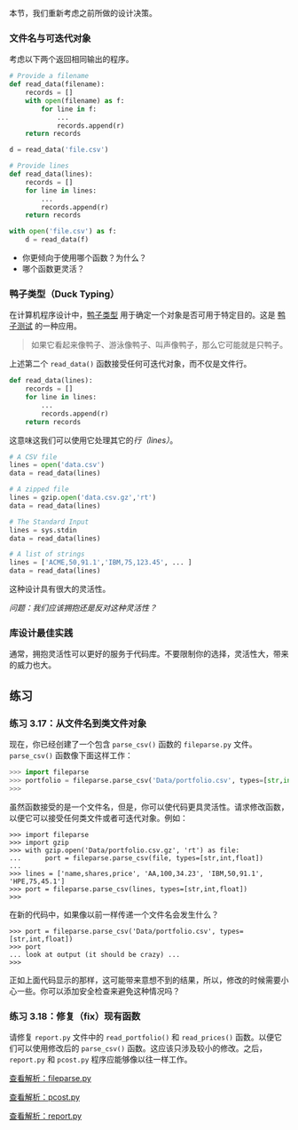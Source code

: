 


本节，我们重新考虑之前所做的设计决策。

### 文件名与可迭代对象

考虑以下两个返回相同输出的程序。

```python
# Provide a filename
def read_data(filename):
    records = []
    with open(filename) as f:
        for line in f:
            ...
            records.append(r)
    return records

d = read_data('file.csv')
```

```python
# Provide lines
def read_data(lines):
    records = []
    for line in lines:
        ...
        records.append(r)
    return records

with open('file.csv') as f:
    d = read_data(f)
```

* 你更倾向于使用哪个函数？为什么？
* 哪个函数更灵活？

### 鸭子类型（Duck Typing）

在计算机程序设计中，[鸭子类型](https://en.wikipedia.org/wiki/Duck_typing) 用于确定一个对象是否可用于特定目的。这是 [鸭子测试](https://en.wikipedia.org/wiki/Duck_test) 的一种应用。

> 如果它看起来像鸭子、游泳像鸭子、叫声像鸭子，那么它可能就是只鸭子。

上述第二个 `read_data()`  函数接受任何可迭代对象，而不仅是文件行。

```python
def read_data(lines):
    records = []
    for line in lines:
        ...
        records.append(r)
    return records
```

这意味这我们可以使用它处理其它的*行（lines）*。

```python
# A CSV file
lines = open('data.csv')
data = read_data(lines)

# A zipped file
lines = gzip.open('data.csv.gz','rt')
data = read_data(lines)

# The Standard Input
lines = sys.stdin
data = read_data(lines)

# A list of strings
lines = ['ACME,50,91.1','IBM,75,123.45', ... ]
data = read_data(lines)
```

这种设计具有很大的灵活性。

*问题：我们应该拥抱还是反对这种灵活性？*

### 库设计最佳实践

通常，拥抱灵活性可以更好的服务于代码库。不要限制你的选择，灵活性大，带来的威力也大。

## 练习

### 练习 3.17：从文件名到类文件对象

现在，你已经创建了一个包含 `parse_csv()` 函数的 `fileparse.py` 文件。`parse_csv()` 函数像下面这样工作：

```python
>>> import fileparse
>>> portfolio = fileparse.parse_csv('Data/portfolio.csv', types=[str,int,float])
>>>
```

虽然函数接受的是一个文件名，但是，你可以使代码更具灵活性。请求修改函数，以便它可以接受任何类文件或者可迭代对象。例如：

```
>>> import fileparse
>>> import gzip
>>> with gzip.open('Data/portfolio.csv.gz', 'rt') as file:
...      port = fileparse.parse_csv(file, types=[str,int,float])
...
>>> lines = ['name,shares,price', 'AA,100,34.23', 'IBM,50,91.1', 'HPE,75,45.1']
>>> port = fileparse.parse_csv(lines, types=[str,int,float])
>>>
```

在新的代码中，如果像以前一样传递一个文件名会发生什么？

```
>>> port = fileparse.parse_csv('Data/portfolio.csv', types=[str,int,float])
>>> port
... look at output (it should be crazy) ...
>>>
```

正如上面代码显示的那样，这可能带来意想不到的结果，所以，修改的时候需要小心一些。你可以添加安全检查来避免这种情况吗？

### 练习 3.18：修复（fix）现有函数

请修复 `report.py` 文件中的  `read_portfolio()` 和 `read_prices()` 函数。以便它们可以使用修改后的 `parse_csv()` 函数。这应该只涉及较小的修改。之后，`report.py` 和 `pcost.py` 程序应能够像以往一样工作。


[查看解析：fileparse.py](../../Solutions/3_18/fileparse.py)

[查看解析：pcost.py](../../Solutions/3_18/pcost.py)

[查看解析：report.py](../../Solutions/3_18/report.py)